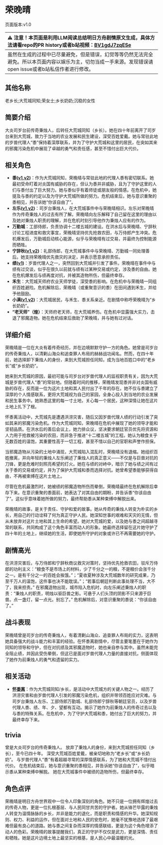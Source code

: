 # 荣晚晴
页面版本:v1.0
 

| :warning: 注意！本页面是利用LLM阅读总结明日方舟剧情原文生成，具体方法请看repo的PR history或者b站视频：[BV1gdJ7zqESe](https://www.bilibili.com/video/BV1gdJ7zqESe/)         |
|:----------------------------|
| 虽然在生成的过程中已尽量避免，但是错误，幻觉等等仍然无法完全避免。所以本页面内容以娱乐为主，切勿当成一手来源。发现错误请open issue或者b站私信作者进行修改。|



## 其他名称
老乡长;大荒城同知;荣女士;乡长奶奶;沉稳的女性
## 简要介绍
大炎司岁台前传奇秉烛人，后转任大荒城同知（乡长）。她在四十年前离开了司岁台来到大荒城，致力于当地的农业发展和民生建设，深受百姓爱戴。她与常驻此地的岁兽代理人“黍”保持着深厚联系，并为了守护大荒城和这里的居民，在突如其来的邪魔污染危机中展现了卓越的勇气和责任感，甚至不惜付出巨大代价。
## 相关角色
-   **黍([v1](char_2025_shu.md),[v2](../char_v3/char_2025_shu.md))**：作为大荒城同知，荣晚晴与常驻此地的代理人黍有密切联系。她最初受命盯着对炎国有威胁的存在，但认为黍并非威胁，且为了守护这里的人们与黍付出了巨大努力。她与黍似乎有着师徒或朋友般的情感。在危机中，她提及与黍的约定以及为守护大荒城所做的努力。危机结束后，她与意识重聚的黍相见，并告诉她“你该自由了”。
-   **左乐([v1](char_4121_zuole.md),[v2](../char_v3/char_4121_zuole.md))**：司岁台秉烛人，在大荒城事件中与荣晚晴相识。左乐对荣晚晴作为传奇秉烛人的过去有所了解。荣晚晴向左乐解释了自己留在这里的理由以及她对秉烛人职责的理解，并在危机时刻引导他作为秉烛人应有的作为。
-   **万勤城**：工部侍郎，负责协调十二楼五城的建设。在洪水后与荣晚晴、宁辞秋讨论工程进度和救灾事宜，荣晚晴坚持优先抢救农田，与万侍郎产生冲突。危机爆发后，万勤城启动核心能源，似乎与荣晚晴有过交易，并最终为控制能源而牺牲。
-   **宁辞秋([v1](extended_char_ning_ci_qiu.md),[v2](../char_v3/extended_char_ning_ci_qiu.md))**：礼部侍郎，在大荒城事件中与荣晚晴、万勤城一同处理善后。她支持荣晚晴优先救灾的决定，并表示愿意承担责任。
-   **绩([v1](extended_char_ji.md))**：岁兽代理人之一，突然回到大荒城并引发了事件。荣晚晴在事件中与绩有过交谈，似乎在很久以前就与绩有过某种交易或约定，涉及黍的自由。她在危机爆发后与绩再度对抗，并被其造物所伤，但最终幸存。
-   **禾生**：大荒城天师府农业天师学徒，深受黍的影响。在危机中与荣晚晴一同组织百姓避险。危机解除后，荣晚晴（或重聚意识的黍）在田间遇到禾生，并给予他鼓励。
-   **小满([v1](char_4122_grabds.md),[v2](../char_v3/char_4122_grabds.md))**：大荒城居民，与禾生、黍关系亲近。在剧情中称呼荣晚晴为“乡长奶奶”。
-   **“老天师”（煌）**：天师府老天师，在大荒城养伤。在危机中显露强大实力，击退了邪魔造物。她在危机结束后救助了荣晚晴，并与她有过对话。
## 详细介绍
荣晚晴是一位在大炎有着传奇经历，并在边境默默守护一方的角色。她曾是司岁台的传奇秉烛人，以清剿山海众和追查罪人布局的赫赫战功闻名。然而，在四十年前，她选择卸下秉烛人的身份，来到大荒城担任同知，成为当地百姓口中的“老乡长”或“乡长奶奶”。

她来到大荒城的原因，最初可能与司岁台对岁兽代理人的监视职责有关，因为大荒城是岁兽代理人“黍”的常驻地。但随着时间的推移，荣晚晴发现黍并非对炎国有威胁的存在，反而是一位为这片土地和其人民付出了千年的存在。她不仅与黍建立了深厚的个人情感联系，更将大荒城视为自己的家园，全身心投入到当地的农业发展和民生事务中。她熟悉这里的每一寸土地，关心每一个居民，这种深情让她在这片土地上扎下了根。

怀黍离活动中，大荒城先是遭遇洪涝灾害，随后又因岁兽代理人绩的行动引发了突如其来的邪魔污染危机。作为大荒城同知，荣晚晴在危机中展现了她的领导才能和坚韧品质。在洪水后的善后会议上，她力排众议，坚决要求朝廷官员优先将资源和人力用于抢救被污染的农田，而非急于推进“十二楼五城”的工程。她认为粮食关乎无数百姓的温饱，其重要性高于一切工程，甚至不惜以自己的官职和声誉作担保。

当邪魔造物从污染的土地中涌现，大荒城陷入混乱时，荣晚晴没有退缩。她组织百姓撤离，并向年轻的秉烛人左乐阐述了秉烛人的真正意义——不仅是与巨兽对抗的刀锋，更是危难时刻照亮希望的灯火。她在与绩的对峙中，暗示了她与绩之间有过关于黍的交易或约定，并为了保护大荒城和黍而选择对抗。她曾希望黍能够获得自由，不再被束缚在这片土地上。

尽管在危机最激烈时，她被绩的邪魔造物所伤而晕倒，荣晚晴最终在危机解除后幸存下来。在意识重聚的黍面前，她表达了对其自由的期盼，并告诉黍“你该自由了”。这似乎意味着她所做的努力，最终帮助黍从某种束缚中解脱出来。

荣晚晴的故事，是关于责任、守护和爱的故事。她从传奇的秉烛人转变为朴实的乡长，用自己的行动诠释了何为真正守护人民。她深知世事的艰难和天灾的无情，但从未放弃对这片土地和其上生命的希望。她对大荒城的爱，以及她与黍之间超越寻常的联系，共同构成了这个角色丰富而动人的形象。她最终选择留在这片她守护了四十年的土地上，继续她的生活，即使她所守护的对象或许已不再需要她的守护。
## 剧情高光
在洪涝灾害后，与万侍郎和宁辞秋商议救灾对策时，坚持优先抢救农田，驳斥万侍郎的功利主义：“粮食不是市场上的材料，少了千分之一的粮，不是粮价会涨千分之一。是有千分之一的百姓会挨饿。”；“夏收夏种涉及大荒城数年的研究成果，乃至千万人的温饱，这件事也决不能耽误。”；“若事后朝廷判断此事处理不当，大不了，我来担责。”
在邪魔造物出现，城市陷入危机时，向左乐阐述秉烛人的职责：“秉烛人的职责，明烛以驱巨兽之影。可悬于人们头顶的阴影不只来源于巨兽。点一盏灯，留一点光。别忘了。”
危机解除后，对意识重聚的黍说：“你该自由了。”
## 战斗表现
荣晚晴曾是司岁台的传奇秉烛人，有着清剿山海众、追查罪人布局的实力，这表明她具备强大的战斗能力和丰富的经验。在怀黍离剧情中，尽管主要笔墨在于她作为同知的领导和守护，但在对抗绩及其邪魔造物时，她也亲自参与其中。虽然未能完全阻止绩，并因此受伤晕倒，但这已是面对岁兽代理人力量的直接对抗，侧面体现了她作为前秉烛人的勇气和遗留的实力。
## 相关活动
-   **[怀黍离](../stories/act31side.md)**：作为大荒城同知/乡长，是活动中大荒城方的关键人物之一。经历了洪涝灾害和由岁兽代理人引发的邪魔污染危机，组织并带领百姓应对灾难。与司岁台秉烛人左乐、工部侍郎万勤城、礼部侍郎宁辞秋等朝廷官员，以及岁兽代理人黍、绩、年、夕、望都有互动。揭示了她作为前秉烛人的传奇过去以及与黍的特殊关系。在危机中，为了守护大荒城和黍，她付出了巨大的努力，并最终幸存下来。
## trivia
曾是大炎司岁台的传奇秉烛人。
放弃了秉烛人的身份，来到大荒城担任同知（乡长），至今已四十年。
深受大荒城百姓爱戴，被亲切地称为“老乡长”或“乡长奶奶”。
与岁兽代理人“黍”有着超越寻常的深厚情感联系，为了她和大荒城不惜付出代价。
在危机结束后，她与意识重聚的黍相见，并告诉她“你该自由了”，似乎暗示黍从某种束缚中解脱。
她在大荒城事件中被绩的造物所伤，但最终幸存。
## 角色点评
荣晚晴是明日方舟世界观中一位令人印象深刻的角色。她不只是一位拥有辉煌过去的传奇人物，更是一位扎根基层、与人民同甘共苦的守护者。她从锋芒毕露的秉烛人转变为温情脉脉的乡长，并非是能力的退化，而是职责和情感的升华。她深知规则、权力、利益的运作，但在面对土地和人民的安危时，她毫不犹豫地选择了最艰难但最有良心的道路。她与黍之间复杂而深厚的情感联结，更是为这个角色增添了动人的色彩。荣晚晴的故事提醒我们，真正的守护不仅仅是武力，更是深情、责任和牺牲。她是这片边境土地上最坚实的根基，是人民心中最温暖的光。